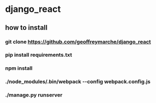 # django_react

## how to install

### git clone https://github.com/geoffreymarche/django_react
### pip install requirements.txt
### npm install
### ./node_modules/.bin/webpack --config webpack.config.js
### ./manage.py runserver
